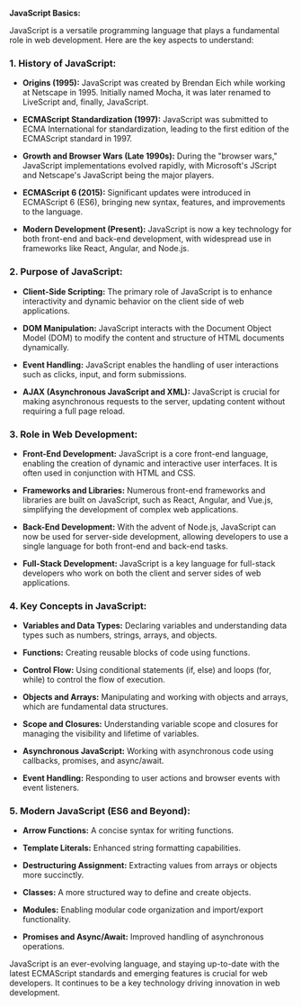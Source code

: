 
**JavaScript Basics:**

JavaScript is a versatile programming language that plays a fundamental role in web development. Here are the key aspects to understand:

### 1. **History of JavaScript:**

- **Origins (1995):** JavaScript was created by Brendan Eich while working at Netscape in 1995. Initially named Mocha, it was later renamed to LiveScript and, finally, JavaScript.

- **ECMAScript Standardization (1997):** JavaScript was submitted to ECMA International for standardization, leading to the first edition of the ECMAScript standard in 1997.

- **Growth and Browser Wars (Late 1990s):** During the "browser wars," JavaScript implementations evolved rapidly, with Microsoft's JScript and Netscape's JavaScript being the major players.

- **ECMAScript 6 (2015):** Significant updates were introduced in ECMAScript 6 (ES6), bringing new syntax, features, and improvements to the language.

- **Modern Development (Present):** JavaScript is now a key technology for both front-end and back-end development, with widespread use in frameworks like React, Angular, and Node.js.

### 2. **Purpose of JavaScript:**

- **Client-Side Scripting:** The primary role of JavaScript is to enhance interactivity and dynamic behavior on the client side of web applications.

- **DOM Manipulation:** JavaScript interacts with the Document Object Model (DOM) to modify the content and structure of HTML documents dynamically.

- **Event Handling:** JavaScript enables the handling of user interactions such as clicks, input, and form submissions.

- **AJAX (Asynchronous JavaScript and XML):** JavaScript is crucial for making asynchronous requests to the server, updating content without requiring a full page reload.

### 3. **Role in Web Development:**

- **Front-End Development:** JavaScript is a core front-end language, enabling the creation of dynamic and interactive user interfaces. It is often used in conjunction with HTML and CSS.

- **Frameworks and Libraries:** Numerous front-end frameworks and libraries are built on JavaScript, such as React, Angular, and Vue.js, simplifying the development of complex web applications.

- **Back-End Development:** With the advent of Node.js, JavaScript can now be used for server-side development, allowing developers to use a single language for both front-end and back-end tasks.

- **Full-Stack Development:** JavaScript is a key language for full-stack developers who work on both the client and server sides of web applications.

### 4. **Key Concepts in JavaScript:**

- **Variables and Data Types:** Declaring variables and understanding data types such as numbers, strings, arrays, and objects.

- **Functions:** Creating reusable blocks of code using functions.

- **Control Flow:** Using conditional statements (if, else) and loops (for, while) to control the flow of execution.

- **Objects and Arrays:** Manipulating and working with objects and arrays, which are fundamental data structures.

- **Scope and Closures:** Understanding variable scope and closures for managing the visibility and lifetime of variables.

- **Asynchronous JavaScript:** Working with asynchronous code using callbacks, promises, and async/await.

- **Event Handling:** Responding to user actions and browser events with event listeners.

### 5. **Modern JavaScript (ES6 and Beyond):**

- **Arrow Functions:** A concise syntax for writing functions.

- **Template Literals:** Enhanced string formatting capabilities.

- **Destructuring Assignment:** Extracting values from arrays or objects more succinctly.

- **Classes:** A more structured way to define and create objects.

- **Modules:** Enabling modular code organization and import/export functionality.

- **Promises and Async/Await:** Improved handling of asynchronous operations.

JavaScript is an ever-evolving language, and staying up-to-date with the latest ECMAScript standards and emerging features is crucial for web developers. It continues to be a key technology driving innovation in web development.